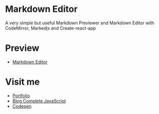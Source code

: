 # Markdown Editor
A very simple but useful Markdown Previewer and Markdown Editor with CodeMirror, Markedjs and Create-react-app

# Preview

  * [Markdown Editor](http://about.phamvanlam.com/markdown-editor/)

# Visit me

  * [Portfolio](http://about.phamvanlam.com)
  * [Blog Complete JavaScript](https://completejavascript.com)
  * [Codepen](https://codepen.io/completejavascript)
